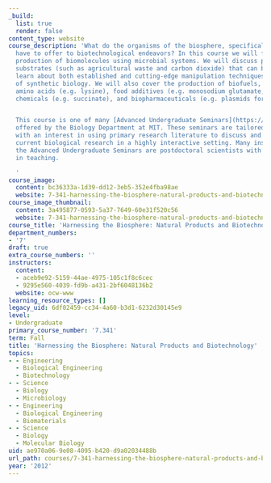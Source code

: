 ```yaml
---
_build:
  list: true
  render: false
content_type: website
course_description: 'What do the organisms of the biosphere, specifically microorganisms,
  have to offer to biotechnological endeavors? In this course we will focus on the
  production of biomolecules using microbial systems. We will discuss potential growth
  substrates (such as agricultural waste and carbon dioxide) that can be used and
  learn about both established and cutting-edge manipulation techniques in the field
  of synthetic biology. We will also cover the production of biofuels, bioplastics,
  amino acids (e.g. lysine), food additives (e.g. monosodium glutamate, MSG), specialty
  chemicals (e.g. succinate), and biopharmaceuticals (e.g. plasmids for gene therapy).


  This course is one of many [Advanced Undergraduate Seminars](https://biology.mit.edu/undergraduate/course_listings/advanced_undergraduate_seminars)
  offered by the Biology Department at MIT. These seminars are tailored for students
  with an interest in using primary research literature to discuss and learn about
  current biological research in a highly interactive setting. Many instructors of
  the Advanced Undergraduate Seminars are postdoctoral scientists with a strong interest
  in teaching.

  '
course_image:
  content: bc36333a-1d39-dd12-3eb5-352e4fba98ae
  website: 7-341-harnessing-the-biosphere-natural-products-and-biotechnology-fall-2012
course_image_thumbnail:
  content: 3a495877-0593-5a37-7649-60e31f520c56
  website: 7-341-harnessing-the-biosphere-natural-products-and-biotechnology-fall-2012
course_title: 'Harnessing the Biosphere: Natural Products and Biotechnology'
department_numbers:
- '7'
draft: true
extra_course_numbers: ''
instructors:
  content:
  - aceb9e92-5159-44ae-4975-105c1f8c6cec
  - 9295e560-4039-fd9b-a431-2bf6048136b2
  website: ocw-www
learning_resource_types: []
legacy_uid: 6df02459-cc34-4a60-b3d1-6232d30145e9
level:
- Undergraduate
primary_course_number: '7.341'
term: Fall
title: 'Harnessing the Biosphere: Natural Products and Biotechnology'
topics:
- - Engineering
  - Biological Engineering
  - Biotechnology
- - Science
  - Biology
  - Microbiology
- - Engineering
  - Biological Engineering
  - Biomaterials
- - Science
  - Biology
  - Molecular Biology
uid: ae970a06-9e08-4095-b420-d9a02034488b
url_path: courses/7-341-harnessing-the-biosphere-natural-products-and-biotechnology-fall-2012
year: '2012'
---
```

